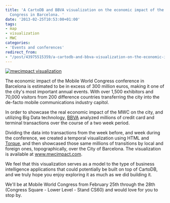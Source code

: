 ```yaml
---
title: 'A CartoDB and BBVA visualization on the economic impact of the Mobile World
  Congress in Barcelona. '
date: '2013-02-25T10:53:00+01:00'
tags:
- map
- visualization
- MWC
categories:
- 'Events and conferences'
redirect_from:
- "/post/43975515359/a-cartodb-and-bbva-visualization-on-the-economic-impact/"
---
```


<a href="http://mwcimpact.com" title="mwc impact data visualization" target="_blank"><img alt="mwcimpact visualization" src="http://cartodb.s3.amazonaws.com/tumblr/posts/mwcimpact_blog.png"/></a>

The economic impact of the Mobile World Congress conference in Barcelona is estimated to be in excess of 300 million euros, making it one of the city's most important annual events. With over 1,500 exhibitors and 70,000 visitors from 200 difference countries transferring the city into the de-facto mobile communications industry capitol. 

In order to showcase the real economic impact of the MWC on the city, and utilizing Big Data technology, <a href="http://bbva.com" title="bbva website" target="_blank">BBVA</a> analyzed millions of credit card and terminal transactions over the course of a two week period.

Dividing the data into transactions from the week before, and week during the conference, we created a temporal visualization using HTML and <a href="https://github.com/CartoDB/torque" title="Torque at github" target="_blank">Torque</a>, and then showcased those same millions of transitions by local and foreign ones, topographically, over the City of Barcelona. The visualization is available at <a href="http://www.mwcimpact.com/"><a href="http://www.mwcimpact.com">www.mwcimpact.com</a></a>. 

We feel that this visualization serves as a model to the type of business intelligence applications that could potentially be built on top of CartoDB, and we truly hope you enjoy exploring it as much as we did building it. 

We'll be at Mobile World Congress from February 25th through the 28th (Congress Square - Lower Level - Stand CS60) and would love for you to stop by. 
